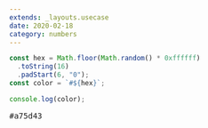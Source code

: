 ```yaml
---
extends: _layouts.usecase
date: 2020-02-18
category: numbers
---
```


```javascript
const hex = Math.floor(Math.random() * 0xffffff)
  .toString(16)
  .padStart(6, "0");
const color = `#${hex}`;

console.log(color);
```

<pre class="output">#a75d43</pre>
